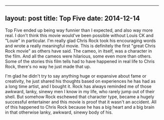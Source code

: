 ------
layout: post
title: Top Five 
date:  2014-12-14 
-----
 Top Five ended up being way funnier than I expected, and also way more real. I don't think this movie would've been possible without Louis CK and "Louie" in particular. I'm really glad Chris Rock took his encouraging words and wrote a really meaningful movie. This is definitely the first "great Chris Rock movie" as others have said. The cameo, in itself, was a character in the film. And all the cameos were hilarious, some even more than others. Some of the stories this film tells had to have happened in real life to Chris Rock, there's no way he just made that up. 

I'm glad he didn't try to say anything huge or expansive about fame or creativity, he just shared his thoughts based on experiences he has had as a long time artist, and I bought it. Rock has always reminded me of those awkward, lanky, sinewy men I know in my life, who rarely jump out of their shell. But somehow Rock eschewed that character type, became a hugely successful entertainer and this movie is proof that it wasn't an accident. All of this happened to Chris Rock because he has a big heart and a big brain in that otherwise lanky, awkward, sinewy body of his.
